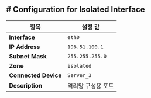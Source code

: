 ## # Configuration for Isolated Interface

| 항목                | 설정 값               |
|---------------------|------------------------|
| **Interface**        | `eth0`                 |
| **IP Address**       | `198.51.100.1`         |
| **Subnet Mask**      | `255.255.255.0`        |
| **Zone**             | `isolated`             |
| **Connected Device** | `Server_3`             |
| **Description**      | 격리망 구성용 포트      |
